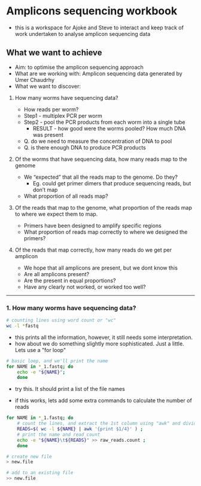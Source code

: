 # Amplicons sequencing workbook

- this is a workspace for Ajoke and Steve to interact and keep track of work undertaken to analyse amplicon sequencing data



## What we want to achieve
- Aim: to optimise the amplicon sequencing approach
- What are we working with: Amplicon sequencing data generated by Umer Chaudrhy
- What we want to discover:

1. How many worms have sequencing data?
    - How reads per worm?
    - Step1 - multiplex PCR per worm
    - Step2 - pool the PCR products from each worm into a single tube
        - RESULT - how good were the worms pooled? How much DNA was present
    - Q. do we need to measure the concentration of DNA to pool
    - Q. is there enough DNA to produce PCR products

2. Of the worms that have sequencing data, how many reads map to the genome
    - We “expected” that all the reads map to the genome. Do they?
        - Eg. could get primer dimers that produce sequencing reads, but don’t map
    - What proportion of all reads map?

3. Of the reads that map to the genome, what proportion of the reads map to where we expect them to map.
    - Primers have been designed to amplify specific regions
    - What proportion of reads map correctly to where we designed the primers?

4. Of the reads that map correctly, how many reads do we get per amplicon
    - We hope that all amplicons are present, but we dont know this
    - Are all amplicons present?
    - Are the present in equal proportions?
    - Have any clearly not worked, or worked too well?



---
### 1. How many worms have sequencing data?

```bash
# counting lines using word count or "wc"
wc -l *fastq
```
- this prints all the information, however, it still needs some interpretation. 
- how about we do something slightly more sophisticated. Just a little. Lets use a "for loop"

```bash
# basic loop, and we'll print the name
for NAME in *_1.fastq; do
    echo -e "${NAME}";
    done
```
- try this. It should print a list of the file names


- if this works, lets add some extra commands to calculate the number of reads
```bash
for NAME in *_1.fastq; do 
    # count the lines, and extract the 1st column using "awk" and divide it by 4
    READS=$( wc -l ${NAME} | awk '{print $1/4}' ) ;
    # print the name and read count
    echo -e "${NAME}\t${READS}" >> raw_reads.count ;     
    done 

# create new file
> new.file

# add to an existing file
>> new.file
```

